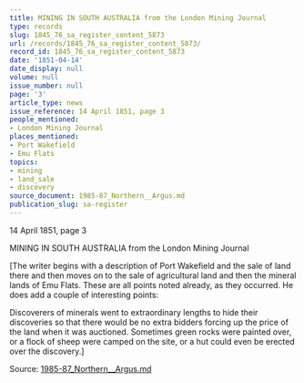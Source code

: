```yaml
---
title: MINING IN SOUTH AUSTRALIA from the London Mining Journal
type: records
slug: 1845_76_sa_register_content_5873
url: /records/1845_76_sa_register_content_5873/
record_id: 1845_76_sa_register_content_5873
date: '1851-04-14'
date_display: null
volume: null
issue_number: null
page: '3'
article_type: news
issue_reference: 14 April 1851, page 3
people_mentioned:
- London Mining Journal
places_mentioned:
- Port Wakefield
- Emu Flats
topics:
- mining
- land_sale
- discovery
source_document: 1985-87_Northern__Argus.md
publication_slug: sa-register
---
```


14 April 1851, page 3

MINING IN SOUTH AUSTRALIA from the London Mining Journal

[The writer begins with a description of Port Wakefield and the sale of land there and then moves on to the sale of agricultural land and then the mineral lands of Emu Flats.  These are all points noted already, as they occurred.  He does add a couple of interesting points:

Discoverers of minerals went to extraordinary lengths to hide their discoveries so that there would be no extra bidders forcing up the price of the land when it was auctioned.  Sometimes green rocks were painted over, or a flock of sheep were camped on the site, or a hut could even be erected over the discovery.]

Source: [1985-87_Northern__Argus.md](/downloads/markdown/1985-87_Northern__Argus.md)
